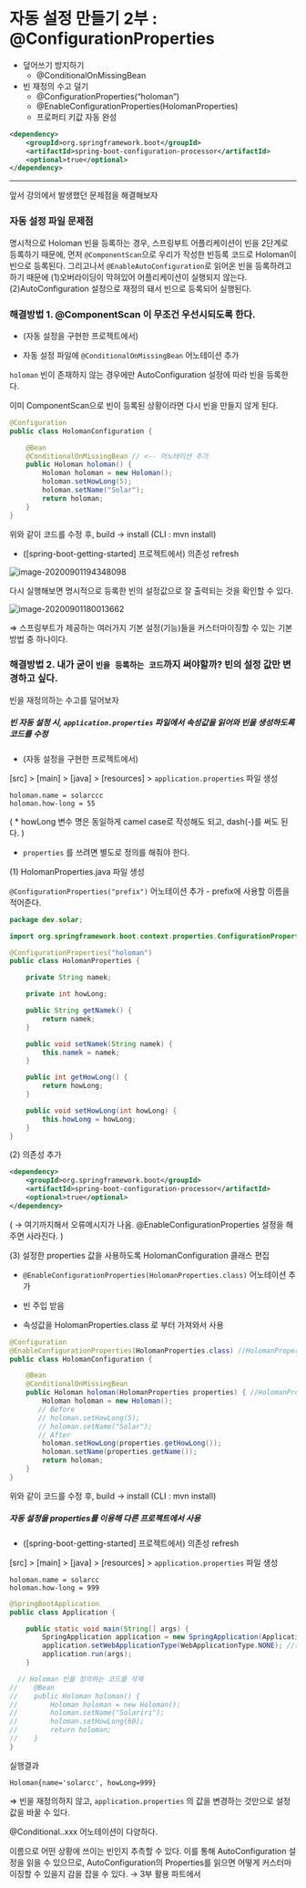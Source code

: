 # 자동 설정 만들기 2부 : @ConfigurationProperties

* 덮어쓰기 방지하기
  * @ConditionalOnMissingBean
* 빈 재정의 수고 덜기
  * @ConfigurationProperties(“holoman”)
  * @EnableConfigurationProperties(HolomanProperties)
  * 프로퍼티 키값 자동 완성

```xml
<dependency>
	<groupId>org.springframework.boot</groupId>
	<artifactId>spring-boot-configuration-processor</artifactId>
	<optional>true</optional>
</dependency>
```



---

앞서 강의에서 발생했던 문제점을 해결해보자

### 자동 설정 파일 문제점

명시적으로 Holoman 빈을 등록하는 경우, 스프링부트 어플리케이션이 빈을 2단계로 등록하기 때문에,
먼저 `@ComponentScan`으로 우리가 작성한 빈등록 코드로 Holoman이 빈으로 등록된다. 그리고나서 `@EnableAutoConfiguration`로 읽어온 빈을 등록하려고 하기 때문에 (1)오버라이딩이 막혀있어 어플리케이션이 실행되지 않는다. (2)AutoConfiguration 설정으로 재정의 돼서 빈으로 등록되어 실행된다.



### 해결방법 1. @ComponentScan 이 무조건 우선시되도록 한다.

* (자동 설정을 구현한 프로젝트에서)

* 자동 설정 파일에 `@ConditionalOnMissingBean` 어노테이션 추가

`holoman` 빈이 존재하지 않는 경우에만 AutoConfiguration 설정에 따라 빈을 등록한다.

이미 ComponentScan으로 빈이 등록된 상황이라면 다시 빈을 만들지 않게 된다.

```java
@Configuration
public class HolomanConfiguration {

    @Bean
    @ConditionalOnMissingBean // <-- 어노테이션 추가
    public Holoman holoman() {
        Holoman holoman = new Holoman();
        holoman.setHowLong(5);
        holoman.setName("Solar");
        return holoman;
    }
}
```

위와 같이 코드를 수정 후, build → install (CLI : mvn install)



* ([spring-boot-getting-started] 프로젝트에서) 의존성 refresh

![image-20200901194348098](images/image-20200901194348098.png)

다시 실행해보면 명시적으로 등록한 빈의 설정값으로 잘 출력되는 것을 확인할 수 있다.

![image-20200901180013662](images/image-20200901180013662.png)



⇒ 스프링부트가 제공하는 여러가지 기본 설정(기능)들을 커스터마이징할 수 있는 기본 방법 중 하나이다.



### 해결방법 2. 내가 굳이 `빈을 등록하는 코드`까지 써야할까? 빈의 설정 값만 변경하고 싶다.

빈을 재정의하는 수고를 덜어보자

##### 빈 자동 설정 시, `application.properties` 파일에서 속성값을 읽어와 빈을 생성하도록 코드를 수정

* (자동 설정을 구현한 프로젝트에서)

[src] > [main] > [java] > [resources] > `application.properties` 파일 생성

```properties
holoman.name = solarccc
holoman.how-long = 55
```

( * howLong 변수 명은 동일하게 camel case로 작성해도 되고, dash(-)를 써도 된다. )



* `properties` 를 쓰려면 별도로 정의를 해줘야 한다.

(1) HolomanProperties.java 파일 생성

`@ConfigurationProperties("prefix")` 어노테이션 추가 - prefix에 사용할 이름을 적어준다.

```java
package dev.solar;

import org.springframework.boot.context.properties.ConfigurationProperties;

@ConfigurationProperties("holoman")
public class HolomanProperties {

    private String namek;

    private int howLong;

    public String getNamek() {
        return namek;
    }

    public void setNamek(String namek) {
        this.namek = namek;
    }

    public int getHowLong() {
        return howLong;
    }

    public void setHowLong(int howLong) {
        this.howLong = howLong;
    }
}
```



(2) 의존성 추가

```xml
<dependency>
    <groupId>org.springframework.boot</groupId>
    <artifactId>spring-boot-configuration-processor</artifactId>
    <optional>true</optional>
</dependency>
```

( → 여기까지해서 오류메시지가 나옴. @EnableConfigurationProperties 설정을 해주면 사라진다. )



(3) 설정한 properties 값을 사용하도록 HolomanConfiguration 클래스 편집

* `@EnableConfigurationProperties(HolomanProperties.class)` 어노테이션 추가

* 빈 주입 받음
* 속성값을 HolomanProperties.class 로 부터 가져와서 사용

```java
@Configuration
@EnableConfigurationProperties(HolomanProperties.class) //HolomanProperties 를 사용하겠다고 선언
public class HolomanConfiguration {

    @Bean
    @ConditionalOnMissingBean
    public Holoman holoman(HolomanProperties properties) { //HolomanProperties 빈을 주입받음
        Holoman holoman = new Holoman();
       // Before
       // holoman.setHowLong(5);
       // holoman.setName("Solar");
       // After
        holoman.setHowLong(properties.getHowLong());
        holoman.setName(properties.getName());
        return holoman;
    }
}
```

위와 같이 코드를 수정 후, build → install (CLI : mvn install)



##### 자동 설정을 properties를 이용해 다른 프로젝트에서 사용

* ([spring-boot-getting-started] 프로젝트에서) 의존성 refresh

[src] > [main] > [java] > [resources] > `application.properties` 파일 생성

```properties
holoman.name = solarcc
holoman.how-long = 999
```



```java
@SpringBootApplication
public class Application {

    public static void main(String[] args) {
        SpringApplication application = new SpringApplication(Application.class);
        application.setWebApplicationType(WebApplicationType.NONE); //좀 더 빨리 실행되도록 타입 변경
        application.run(args);
    }

  // Holoman 빈을 정의하는 코드를 삭제
//    @Bean
//    public Holoman holoman() {
//        Holoman holoman = new Holoman();
//        holoman.setName("Solariri");
//        holoman.setHowLong(60);
//        return holoman;
//    }
}
```

실행결과

```
Holoman{name='solarcc', howLong=999}
```



 ⇒  빈을 재정의하지 않고, `application.properties` 의 값을 변경하는 것만으로 설정 값을 바꿀 수 있다.





@Conditional..xxx 어노테이션이 다양하다.

이름으로 어떤 상황에 쓰이는 빈인지 추측할 수 있다. 이를 통해 AutoConfiguration 설정을 읽을 수 있으므로, AutoConfiguration의 Properties를 읽으면 어떻게 커스터마이징할 수 있을지 감을 잡을 수 있다. → 3부 활용 파트에서

